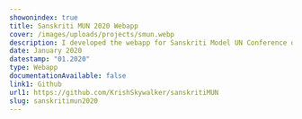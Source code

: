 ```yaml
---
showonindex: true
title: Sanskriti MUN 2020 Webapp
cover: /images/uploads/projects/smun.webp
description: I developed the webapp for Sanskriti Model UN Conference of 2020. This, in no way is a favourite project, I just want to use this platform to express my heartfelt 🖕 towards SMUN ❤️.
date: January 2020
datestamp: "01.2020"
type: Webapp
documentationAvailable: false
link1: Github
url1: https://github.com/KrishSkywalker/sanskritiMUN
slug: sanskritimun2020
---
```

